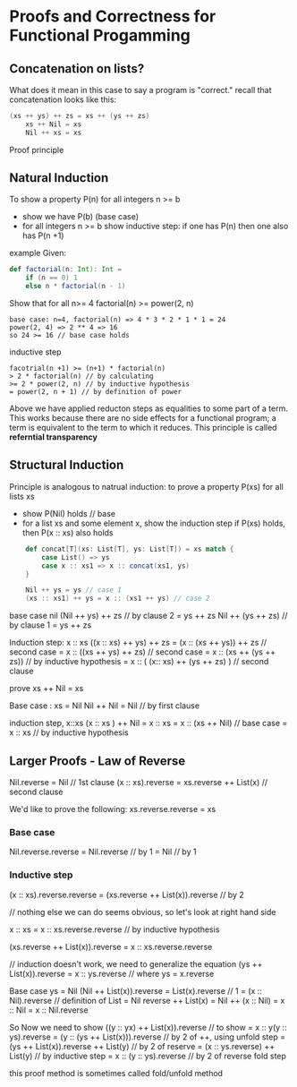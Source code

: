 # Proofs and Correctness for Functional Progamming


## Concatenation on lists?
What does it mean in this case to say a program is "correct."
recall that concatenation looks like this:

```scala
(xs ++ ys) ++ zs = xs ++ (ys ++ zs)
    xs ++ Nil = xs
    Nil ++ xs = xs
```

Proof principle

## Natural Induction
To show a property P(n) for all integers n >= b
- show we have P(b) (base case)
- for all integers n >= b show inductive step:
    if one has P(n) then one also has P(n +1)

example
Given:
```scala
def factorial(n: Int): Int =
    if (n == 0) 1
    else n * factorial(n - 1)
```

Show that for all n>= 4
factorial(n) >= power(2, n)

```
base case: n=4, factorial(n) => 4 * 3 * 2 * 1 * 1 = 24
power(2, 4) => 2 ** 4 => 16
so 24 >= 16 // base case holds
```
inductive step
```
facotrial(n +1) >= (n+1) * factorial(n)
> 2 * factorial(n) // by calculating
>= 2 * power(2, n) // by inductive hypothesis
= power(2, n + 1) // by definition of power
```

Above we have applied reducton steps as equalities to some part of a term. This works because there are no side effects for a functional program; a term is equivalent to the term to which it reduces. This principle is called **referntial transparency**

## Structural Induction

Principle is analogous to natrual induction:
to prove a property P(xs) for all lists xs

- show P(Nil) holds // base
- for a list xs and some element x, show the induction step
    if P(xs) holds, then P(x :: xs) also holds

```scala
    def concat[T](xs: List[T], ys: List[T]) = xs match {
        case List() => ys
        case x :: xs1 => x :: concat(xs1, ys)
    }

    Nil ++ ys = ys // case 1
    (xs :: xs1) ++ ys = x :: (xs1 ++ ys) // case 2
```

base case nil
(Nil ++ ys) ++ zs // by clause 2
= ys ++ zs
Nil ++ (ys ++ zs) // by clause 1
= ys ++ zs


Induction step: x :: xs
((x :: xs) ++ ys) ++ zs
= (x :: (xs ++ ys)) ++ zs // second case
= x :: ((xs ++ ys) ++ zs) // second case
= x :: (xs ++ (ys ++ zs)) // by inductive hypothesis
= x :: ( (x:: xs) ++ (ys ++ zs) ) // second clause


prove xs ++ Nil = xs

Base case : xs = Nil
Nil ++ Nil
= Nil // by first clause

induction step, x::xs
(x :: xs ) ++ Nil = x :: xs
= x :: (xs ++ Nil) // base case
= x :: xs // by inductive hypothesis


## Larger Proofs - Law of Reverse
Nil.reverse = Nil // 1st clause
(x :: xs).reverse = xs.reverse ++ List(x) // second clause

We'd like to prove the following:
xs.reverse.reverse = xs

### Base case
Nil.reverse.reverse
=   Nil.reverse // by 1
=   Nil // by 1
### Inductive step
(x :: xs).reverse.reverse
=   (xs.reverse ++ List(x)).reverse // by 2

// nothing else we can do seems obvious, so let's look at right hand side

x :: xs = x :: xs.reverse.reverse // by inductive hypothesis

(xs.reverse ++ List(x)).reverse = x :: xs.reverse.reverse

// induction doesn't work, we need to generalize the equation
(ys ++ List(x)).reverse = x :: ys.reverse
// where ys = x.reverse

Base case
ys = Nil
(Nil ++ List(x)).reverse
= List(x).reverse // 1
= (x :: Nil).reverse // definition of List
    = Nil reverse ++ List(x)
= Nil ++ (x :: Nil)
= x :: Nil
= x :: Nil.reverse

So Now we need to show
((y :: yx) ++ List(x)).reverse // to show = x :: y(y :: ys).reverse
= (y :: (ys ++ List(x))).reverse // by 2 of ++, using unfold step
= (ys ++ List(x)).reverse ++ List(y) // by 2 of reserve
= (x :: ys.reverse) ++ List(y) // by inductive step
= x :: (y :: ys).reverse // by 2 of reverse fold step

this proof method is sometimes called fold/unfold method



